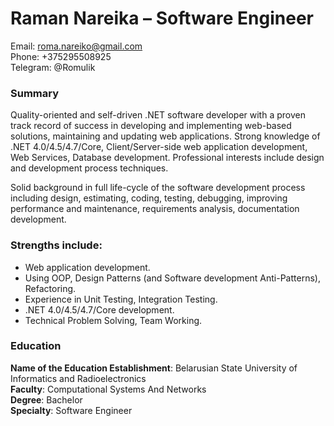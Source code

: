 # Raman Nareika – Software Engineer

Email: <roma.nareiko@gmail.com><br />
Phone: +375295508925<br />
Telegram: @Romulik<br />

### Summary
Quality-oriented and self-driven .NET software developer with a proven track record of success in developing and implementing web-based solutions, maintaining and updating web applications. Strong knowledge of .NET 4.0/4.5/4.7/Core, Client/Server-side web application development, Web Services, Database development. Professional interests include design and development process techniques.

Solid background in full life-cycle of the software development process including design, estimating, coding, testing, debugging, improving performance and maintenance, requirements analysis, documentation development.
### Strengths include:
* Web application development.
* Using OOP, Design Patterns (and Software development Anti-Patterns), Refactoring.
* Experience in Unit Testing, Integration Testing.
* .NET 4.0/4.5/4.7/Core development.
* Technical Problem Solving, Team Working. 

### Education
**Name of the Education Establishment**: Belarusian State University of Informatics and Radioelectronics <br />
**Faculty**: Computational Systems And Networks <br />
**Degree**: Bachelor <br />
**Specialty**: Software Engineer